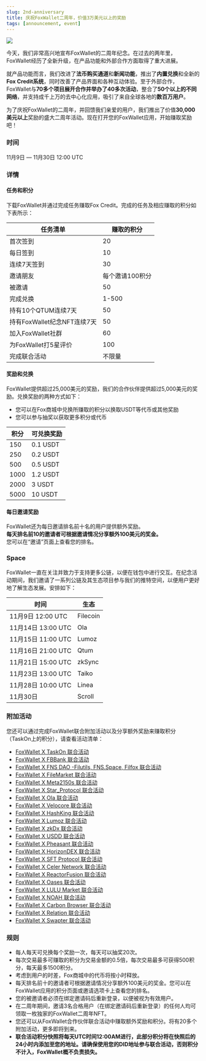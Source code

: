 ```yaml
---
slug: 2nd-anniversary
title: 庆祝FoxWallet二周年，价值3万美元以上的奖励
tags: [announcement, event]
---
```


![](/img/blog/2nd-anniversary.webp)

今天，我们非常高兴地宣布FoxWallet的二周年纪念。在过去的两年里，FoxWallet经历了全新升级，在产品功能和外部合作方面取得了重大进展。

<!--truncate-->

就产品功能而言，我们改进了**法币购买通道**和**新闻功能**，推出了**内置兑换**和全新的**Fox Credit系统**，同时改善了产品界面和各种互动体验。至于外部合作，FoxWallet与**70多个项目展开合作并举办了40多次活动**，整合了**50个以上的不同网络**，并支持成千上万的去中心化应用，吸引了来自全球各地的**数百万用户**。  

为了庆祝FoxWallet的二周年，并回馈我们亲爱的用户，我们推出了价值**30,000美元以上**奖励的盛大二周年活动。现在打开您的FoxWallet应用，开始赚取奖励吧！  

### 时间
11月9日 — 11月30日 12:00 UTC

### 详情
#### 任务和积分
下载FoxWallet并通过完成任务赚取Fox Credit。完成的任务及相应赚取的积分如下表所示：

|  任务清单 | 赚取的积分 |
|  --------- | -------------- |
| 首次签到 | 20 |
| 每日签到 | 10 |
| 连续7天签到 | 30 |
| 邀请朋友 | 每个邀请100积分 |
| 被邀请 | 50 |
| 完成兑换 | 1-500 |
| 持有10个QTUM连续7天 | 50 |
| 持有FoxWallet纪念NFT连续7天 | 50 |
| 加入FoxWallet社群 | 60 |
| 为FoxWallet打5星评价 | 100 |
| 完成联合活动 | 不限量 |

#### 奖励和兑换
FoxWallet提供超过25,000美元的奖励，我们的合作伙伴提供超过5,000美元的奖励。兑换奖励的两种方式如下：
- 您可以在Fox商城中兑换所赚取的积分以换取USDT等代币或其他奖励
- 您可以参与抽奖以获取更多积分或代币

|  积分 | 可兑换奖励 |
|  ------ | ------ |
| 150 | 0.1 USDT  |
| 250 | 0.2 USDT  |
| 500 | 0.5 USDT  |
| 1000 | 1.2 USDT  |
| 2000 | 3 USDT  |
| 5000 | 10 USDT  |

#### 每日邀请奖励
FoxWallet还为每日邀请排名前十名的用户提供额外奖励。  
**每天排名前10的邀请者可根据邀请情况分享额外100美元的奖金。**  
您可以在“邀请”页面上查看您的排名。  

### Space
FoxWallet一直在关注并致力于支持更多公链，以便在钱包中进行交互。在纪念活动期间，我们邀请了一系列公链及其生态项目参与我们的推特空间，以便用户更好地了解生态发展。安排如下：

|  时间 | 生态 |
|  ------ | ------ |
| 11月9日 12:00 UTC  | Filecoin |
| 11月14日 13:00 UTC | Ola |
| 11月15日 11:00 UTC  | Lumoz |
| 11月16日 21:00 UTC | Qtum |
| 11月21日 15:00 UTC | zkSync |
| 11月23日 13:00 UTC | Taiko |
| 11月28日 10:00 UTC | Linea |
| 11月30日 | Scroll |

### 附加活动
您还可以通过完成FoxWallet联合附加活动以及分享额外奖励来赚取积分（TaskOn上的积分），请查看活动清单：
- [FoxWallet X TaskOn 联合活动](https://taskon.xyz/campaign/detail/19053) 
- [FoxWallet X FBBank 联合活动](https://rewards.taskon.xyz/campaign/detail/18264)
- [FoxWallet X FNS DAO -Filutils, FNS.Space, Filfox 联合活动](https://rewards.taskon.xyz/campaign/detail/18358)
- [FoxWallet X FileMarket 联合活动](https://rewards.taskon.xyz/campaign/detail/18397)
- [FoxWallet X Meta2150s 联合活动](https://rewards.taskon.xyz/campaign/detail/18556)
- [FoxWallet X Star_Protocol 联合活动](https://rewards.taskon.xyz/campaign/detail/18562)
- [FoxWallet X Ola 联合活动](https://rewards.taskon.xyz/campaign/detail/18563)
- [FoxWallet X Velocore 联合活动](https://rewards.taskon.xyz/campaign/detail/18568)
- [FoxWallet X HashKing 联合活动](https://rewards.taskon.xyz/campaign/detail/18569)
- [FoxWallet X Lumoz 联合活动](https://rewards.taskon.xyz/campaign/detail/18570)
- [FoxWallet X zkDx 联合活动](https://rewards.taskon.xyz/campaign/detail/18571)
- [FoxWallet X USDD 联合活动](https://rewards.taskon.xyz/campaign/detail/18572)
- [FoxWallet X Pheasant 联合活动](https://rewards.taskon.xyz/campaign/detail/18574)
- [FoxWallet X HorizonDEX 联合活动](https://rewards.taskon.xyz/campaign/detail/18575)
- [FoxWallet X SFT Protocol 联合活动](https://rewards.taskon.xyz/campaign/detail/18576)
- [FoxWallet X Celer Network 联合活动](https://rewards.taskon.xyz/campaign/detail/18577)
- [FoxWallet X ReactorFusion 联合活动](https://rewards.taskon.xyz/campaign/detail/18578)
- [FoxWallet X Oases 联合活动](https://rewards.taskon.xyz/campaign/detail/18580)
- [FoxWallet X LULU Market 联合活动](https://rewards.taskon.xyz/campaign/detail/18581)
- [FoxWallet X NOAH 联合活动](https://rewards.taskon.xyz/campaign/detail/18582)
- [FoxWallet X Carbon Browser 联合活动](https://rewards.taskon.xyz/campaign/detail/18583)
- [FoxWallet X Relation 联合活动](https://taskon.xyz/campaign/detail/18927)
- [FoxWallet X Swapter 联合活动](https://rewards.taskon.xyz/campaign/detail/18928)

### 规则
- 每人每天可兑换每个奖励一次，每天可以抽奖20次。
- 每次交易最多可赚取的积分为交易金额的0.5倍，每次交易最多可获得500积分，每天最多1500积分。
- 考虑到用户的时差，Fox商城中的代币将按小时释放。
- 每天排名前十的邀请者可根据邀请情况分享额外100美元的奖金。您可以在FoxWallet应用的积分页面或邀请选项卡上查看您的排名。
- 您的被邀请者必须在绑定邀请码后重新登录，以便被视为有效用户。
- 在二周年期间，邀请3名合格用户（在绑定邀请码后重新登录）的任何人均可领取一枚独家的FoxWallet二周年NFT。
- 您还可以从FoxWallet合作伙伴联合活动中赚取额外奖励和积分。将有20多个附加活动，更多即将到来。
- **联合活动积分快照将每天UTC时间12:00AM进行，此部分积分将在快照后的24小时内添加至您的地址。请确保使用您的DID地址参与联合活动，否则积分不计入，FoxWallet概不负责损失。**